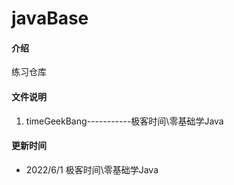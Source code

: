 # javaBase

#### 介绍
练习仓库

#### 文件说明

1.  timeGeekBang-----------极客时间\零基础学Java

#### 更新时间

* 2022/6/1 极客时间\零基础学Java 
